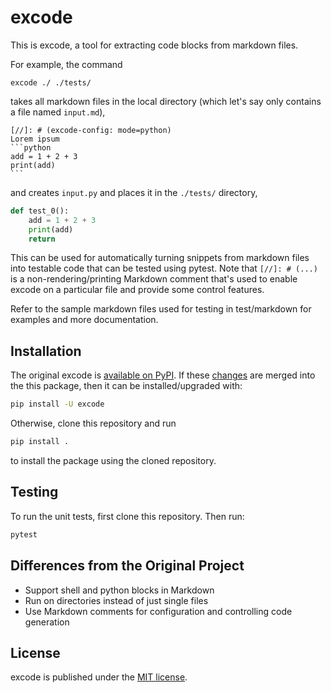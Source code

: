 # excode

<!-- [![CircleCI](https://img.shields.io/circleci/project/github/nschloe/excode/master.svg)](https://circleci.com/gh/nschloe/excode)
[![codecov](https://codecov.io/gh/nschloe/excode/branch/master/graph/badge.svg)](https://codecov.io/gh/nschloe/excode)
[![PyPi Version](https://img.shields.io/pypi/v/excode.svg)](https://pypi.python.org/pypi/excode)
[![GitHub stars](https://img.shields.io/github/stars/sharm294/excode.svg?logo=github&label=Stars)](https://github.com/sharm294/excode) -->

This is excode, a tool for extracting code blocks from markdown files.

For example, the command
```
excode ./ ./tests/
```
takes all markdown files in the local directory (which let's say only contains a file named `input.md`),
````
[//]: # (excode-config: mode=python)
Lorem ipsum
```python
add = 1 + 2 + 3
print(add)
```
````
and creates `input.py` and places it in the `./tests/` directory,
```python
def test_0():
    add = 1 + 2 + 3
    print(add)
    return
```
This can be used for automatically turning snippets from markdown files into testable code that can be tested using pytest.
Note that `[//]: # (...)` is a non-rendering/printing Markdown comment that's used to enable excode on a particular file and provide some control features.

Refer to the sample markdown files used for testing
in test/markdown for examples and more documentation.

## Installation

The original excode is [available on PyPI](https://pypi.python.org/pypi/excode/).
If these [changes](#differences-from-the-original-project) are merged into the this package, then it can be installed/upgraded with:
```bash
pip install -U excode
```

Otherwise, clone this repository and run

```bash
pip install .
```
to install the package using the cloned repository.

## Testing

To run the unit tests, first clone this repository.
Then run:
```bash
pytest
```

## Differences from the Original Project

* Support shell and python blocks in Markdown
* Run on directories instead of just single files
* Use Markdown comments for configuration and controlling code generation

## License

excode is published under the [MIT license](https://en.wikipedia.org/wiki/MIT_License).

